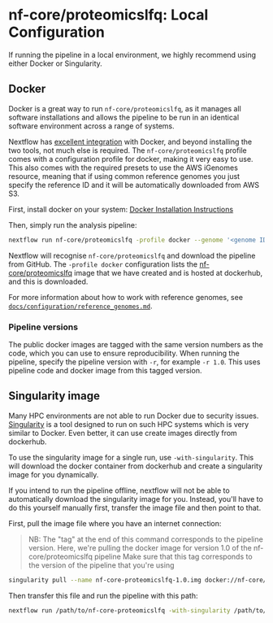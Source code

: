 # nf-core/proteomicslfq: Local Configuration

If running the pipeline in a local environment, we highly recommend using either Docker or Singularity.

## Docker
Docker is a great way to run `nf-core/proteomicslfq`, as it manages all software installations and allows the pipeline to be run in an identical software environment across a range of systems.

Nextflow has [excellent integration](https://www.nextflow.io/docs/latest/docker.html) with Docker, and beyond installing the two tools, not much else is required. The `nf-core/proteomicslfq` profile comes with a configuration profile for docker, making it very easy to use. This also comes with the required presets to use the AWS iGenomes resource, meaning that if using common reference genomes you just specify the reference ID and it will be automatically downloaded from AWS S3.

First, install docker on your system: [Docker Installation Instructions](https://docs.docker.com/engine/installation/)

Then, simply run the analysis pipeline:

```bash
nextflow run nf-core/proteomicslfq -profile docker --genome '<genome ID>' --design '<path to your design file>'
```

Nextflow will recognise `nf-core/proteomicslfq` and download the pipeline from GitHub. The `-profile docker` configuration lists the [nf-core/proteomicslfq](https://hub.docker.com/r/nfcore/proteomicslfq/) image that we have created and is hosted at dockerhub, and this is downloaded.

For more information about how to work with reference genomes, see [`docs/configuration/reference_genomes.md`](reference_genomes.md).

### Pipeline versions
The public docker images are tagged with the same version numbers as the code, which you can use to ensure reproducibility. When running the pipeline, specify the pipeline version with `-r`, for example `-r 1.0`. This uses pipeline code and docker image from this tagged version.


## Singularity image
Many HPC environments are not able to run Docker due to security issues. [Singularity](http://singularity.lbl.gov/) is a tool designed to run on such HPC systems which is very similar to Docker. Even better, it can use create images directly from dockerhub.

To use the singularity image for a single run, use `-with-singularity`. This will download the docker container from dockerhub and create a singularity image for you dynamically.

If you intend to run the pipeline offline, nextflow will not be able to automatically download the singularity image for you. Instead, you'll have to do this yourself manually first, transfer the image file and then point to that.

First, pull the image file where you have an internet connection:

> NB: The "tag" at the end of this command corresponds to the pipeline version.
> Here, we're pulling the docker image for version 1.0 of the nf-core/proteomicslfq pipeline
> Make sure that this tag corresponds to the version of the pipeline that you're using

```bash
singularity pull --name nf-core-proteomicslfq-1.0.img docker://nf-core/proteomicslfq:1.0
```

Then transfer this file and run the pipeline with this path:

```bash
nextflow run /path/to/nf-core-proteomicslfq -with-singularity /path/to/nf-core-proteomicslfq-1.0.img
```
